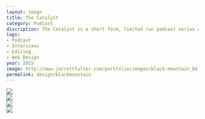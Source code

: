 ```yaml
---
layout: image
title: The Catalyst
category: Podcast
discription: The Catalyst is a short form, limited run podcast series where I interviewed designers, classmates, and professors about how they became designers and the pivotal moments in their life that set them on their creative lives. The 13-part series were edited into half-hour episodes and live on a custom website.
tags:
- Podcast
- Interviews
- Editing
- Web Design
year: 2015
image: http://www.jarrettfuller.com/portfolio/images/black-mountain_04.jpg
permalink: design/blackmountain
---
```


<img src="http://www.jarrettfuller.com/portfolio/images/catalyst_01.jpg">
<div class="images-left"><img src="http://www.jarrettfuller.com/portfolio/images/catalyst_02.jpg"></div>
<div class="images-right"><img src="http://www.jarrettfuller.com/portfolio/images/catalyst_03.jpg"></div>
<img src="http://www.jarrettfuller.com/portfolio/images/catalyst_04.jpg">
